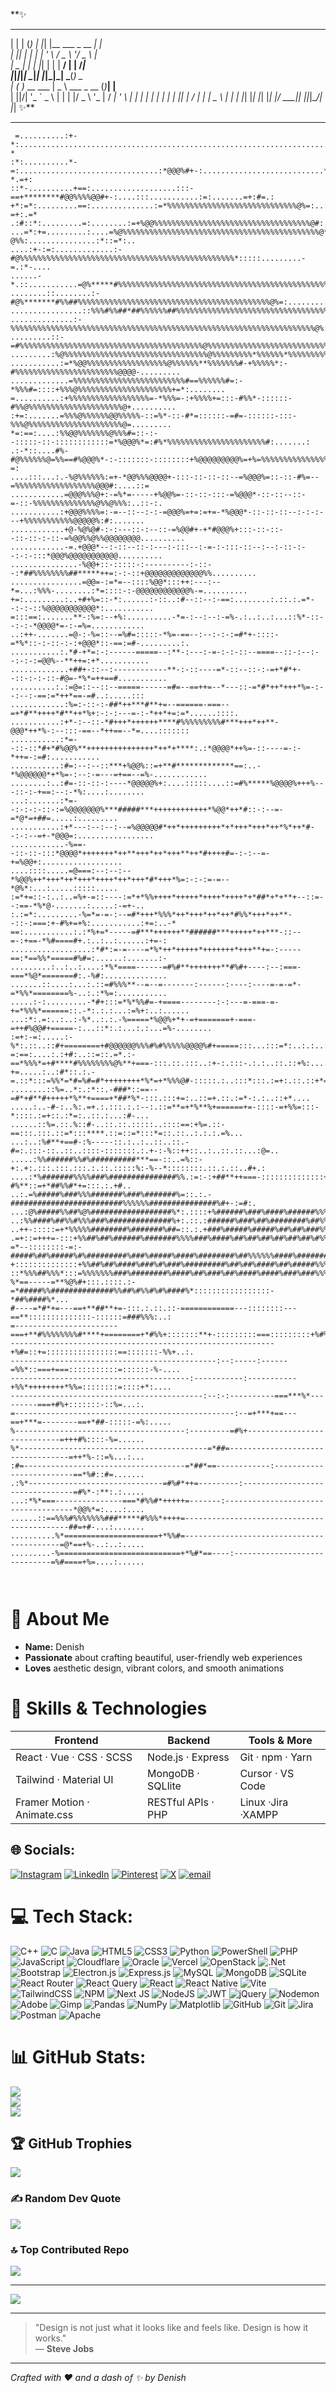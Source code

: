 **✨
 _   _ _   _   _                   _            
| | | (_) | |_| |__   ___ _ __ ___| |           
| |_| | | | __| '_ \ / _ \ '__/ _ \ |           
|  _  | | | |_| | | |  __/ | |  __/_|           
|_|_|_|_|  \__|_| |_|\___|_|  \___(_)     _     
|_ _( )_ __ ___   |  _ \  ___ _ __ (_)___| |__  
 | ||/| '_ ` _ \  | | | |/ _ \ '_ \| / __| '_ \ 
 | |  | | | | | | | |_| |  __/ | | | \__ \ | | |
|___| |_| |_| |_| |____/ \___|_| |_|_|___/_| |_|
✨**  

---

```
 =..........:+-*:......................................................................+-.......:#=-*
:*:..........*-=:...............................:*@@@%#+-:...........................*:.......-*.=+:
::*-..........+==:...................:::-==+********#@@%%%%@@#+-:....:::...........:=:.......=+:#=.:
+*:=*:.........==:..............:=*%%%%%%%%%%%%%%%%%%%%%%%%%%%%%@%=:..:%*:.........-:......:*-=+:.=*
.:#::*:.........=:........:=+%@@%%%%%%%%%%%%%%%%%%%%%%%%%%%%%%%%%%%@#:.=@#:.......::......:=:+=..*=.
...=*:+=.........:....=%@%%%%%%%%%%%%%%%%%%%%%%%%%%%%%%%%%%%%%%%%%%%%@*-@%%:...............:*::=*:..
....:+-:=:.............:-#@%%%%%%%%%%%%%%%%%%%%%%%%%%%%%%%%%%%%%%%%%%%%%%%%*:::::.........-=.:*-....
......-*.::...........=@%*****#%%%%%%%%%%%%%%%%%%%%%%%%%%%%%%%%%%%%%%%%%%%%%%%%%%@@*:....::.=+......
........::........:-#@%*******#%%##%%%%%%%%%%%%%%%%%%%%%%%%%%%%%%%%%%%%%%%%%%%@%=:.........::.......
................::%%%#%%##*##%%%%%%##%%%%%%%%%%%%%%%%%%%%%%%%%%%%%%%%%%%%%%%%%%%%%%=:...............
..............:-%%%%%%%%%%%%%%%%%%%%%%%%%%%%%%%%%%%%%%%%%%%%%%%%%%%%%%%%%%%%%%%%%%%%@%:.............
.........::-=#%%%%%%%%%%%%%%%%%%%%%%%%%%%%%%%%%%%%%%%%%@%%%%%%%%%%%%%%%%%%%%%%%%%%%%%%@*:...........
.........:%@%%%%%%%%%%%%%%%%%%%%%%%%%%%%%%%%@%%%%%%%%%*%%%%%%*%%%%%%%%%%%%%%%%%%%%%%%%%%%:..........
...........:=*%@@%%%%%%%%%%%%%%%%%%@%%%%%%**%%%%%%%#-+%%%%%*:-#%%%%%%%%%%%%%%%%%%%%%%%@@@@-.........
.............=%%%%%%%%%%%%%%%%%%%%%%%%%#==%%%%%%#=:-*%%%#=::::+%%%@%%%%%%%%%%%%%%%%%%%%%+=*:........
=..........:+%%%%%%%%%%%%%%%%%%=-*%%%=-:+%%%%+=:::-#%%*-::::::-#%%@%%%%%%%%%%%%%%%%%%%%%@+..........
:+=:.......=%%%@%%%%%%@@%%%%%-::=%*-::-#*=::::::-=#=-::::::-:::-%%%@%%%%%%%%%%%%%%%%%%%%%@=.........
*=:==:....:%%@@%%%%%%%@%%%#=::-:--:::::-::-::::::::::::=*%@@@%*=:#%*%%%%%%%%%%%%%%%%%%%%%%#:.......:
.:-*::....#%-#@%%%%%%@=%%==#%@@@%*-:-:::::::-::::::::+%@@@@@@@@@%=+%=%%%%%%%%%%%%%%%%%%%@@%=.....-=:
....:::...:.-%@%%%%%%:=+-*@@%%%@@@@+-:::-::-::-::--=%@@@%=::-::-#%=--=%%%%%%%%%%%%%%%%%%@@@#:....::=
............=@@@%%%@+:-=%*=-----+%@@%=-::-::-:::-=%@@@*-::-::--::-=-::-%%%%%%%%%%%%%%@%%@%%%:..::-:.
...........:+@@@%%%%=:-=--::--:-:-=@@@%=+=:=+=-*%@@@*-::-::-::--:-:-:---+%%%%%%%%%%%@@@@@%:#:.......
............+@-%@%@#-:-:---::-:--::-=%@@#+-+*#@@@%+:::-::-::--::-::-:-::-=%@@%%@%%@@@@@@@@..........
............-=.+@@@*--:-::--::-:---:-:::--:-=-:-:::-::--:--:-::-:--:-:-:::*@@@%@@@@@@@@@@@..........
...............-%@@+::-:::::-:----------:-::--:*##%%%%%%%%##*****++=:-:-::+@@@@@@@@@@@@@%%..........
................=@@=-:=*=--::::%@@*:::++:---:--*=...:%%%-........:*=::::-:-@@@@@@@@@@@@%-=..........
+=:.........:..+#+%=::-*:......:-::..:#--::--:-==:........:.::.:.=*--:-:-::%@@@@@@@@@@@*:...........
=:::==:.......**-:%=:--+%:..........-*=-:--:--:-=%-.:..:..:...::%*-::--:-:-*@@@@*=-:-=%=............
..:++-.......=@-:-%=::--=%#=:::::-*%=-==--:--:-:-:=#*+-::::-=*%*::-:-::-:-:+@@@*::-==:=#-.........:.
...........:.*#-+*=:-:------=====--:**-:---:-=-:-:-::--====--::-:--:--:-:-:=@@%--**++=:+*...........
.............+##+-::--:------------**-:-::----=*-::--::-:-=+*#*+--::-:-:-::-#@=-*%*=++==#...........
..........:.:=@=::--::--=====------=#=--==++=--*---::-=*#*++*+++*%=-:--:--:-==:=*++*==-=#..:.....:::
............:%=:-::-:-##*++***#**+=--======-===--=+*#**++++*#**++*%+:-:-:---=-:-*++*+=:=*......::::.
...........:+*-:--::-*#+++*++++++****#%%%%%%%%%#***+++*++**-@@@*++*%-:--:::-==--*++==--*=....:::::::
...........:*=--::-::*#+*#%@@%**+++++++++++++++*++*+****:.:*@@@@*++%=-::----=-:-*++=-:=#:...........
...........:#=:--:--::***+%@@%::=+**#*************==:..-*%@@@@@@*+*%=-:--:-=---=+==--=%-............
........:..:#=-::-::-:----*@@@@@%+:....:::::....::=#%*****%@@@@%+++%---::-:-+==:--:-*%:....:........
...:.......:*=--:-:-:-::-:=%@@@@@@@%***#####***++++++++++++*%@@*++*#::-:--=-=*@*=+##=.....:.........
...........:+*---:--:--:--=%@@@@@#*++*+++++++++*+*+++*+++*++*%*++*#--:-:--=+-*@@@=:.................
............-%==--::-::-:::*@@@@*+++++++*++**+++*++*+++**++*#++++#=-:-:--=-+=%@@+:..................
....::::.....=@===:--:--:--*%@@%++*+++*++*+++*++++*++*+++*#*+++*%=:-:-:=-=--*@%*:...:.....:::::.....
:=*+=::-:..:..=%+-=::----:=*+*%%++++*+++++*++++*++++*+*##*+*+**+--::=--:==-*%*@-.......:.....:-=+-..
:.:=*:.........-%=*=-=-:--=#*+++*%%%*++*+++*++*++*#%%*+++*++**--::-:===:+-#%+=+%:...........:+=:..-*
==:...........:.:*%+=*-----=#***++++++**######***+++++*++***-::--=-:+==-*%#====#+.:..:..:......:+=-:
..................:*#*:=-=----=*%*++*+++++*+++++++*+++**+=-:-----==:*==%%*=====#%#=:......:.......:-
.........:..:..:....:*%*====------=#%#**+++++++**#%#+----:--:===-===*%@*=======#:.-%#:..............
.......::....:...:.::=#%%%**--=--=-------:------:----:----=-=-=*-=*%%*========%-..:.:*%=:...........
.....:-:.........-*#+:::=*%*%%#=-+====--------:-:---=-===-=-+=*%%%*======::.-*:.:.:...:=%+:..:......
...:*:.=:..:..:-%*..:.:.-%=====*%@@%+*+-=+=======+-===-=++#%@@#+=====-:...::*:.:...:.:...=%-........
:=+:-=:.....:-%*:.::..::#+========+#@@@@@@%%%#%#%%%%%@@@@%#+=====:::...:::=*:..:.:..:.::..:*+:......
=:==:....:.:+#:..::=::.=*.:-==*%%%*=+#****#%%%%%%%%@%**+===-:::.::.:::..:+-:.:::-.:.:..::.::+%:.....
+=.....:..:#*::.:.-=.::*:::=%%*=*#=%#=#*++++++++*%*=+*%%%@#-:::::.:..:::*:::.:=+:.::.::+*=::.=#:.:..
........::%=..*:.:*::.-###*::==--=#*+#**#+++++*%**+====+*##*%*-:::.:::+=:..::=+.::.:=*-:.:..::+*....
.....:..-#-:..%:.=+.:.:::.:.:--:.::=**=+*%**%+======+=-::::-=+%%=:::-*::::.:=+::.:*=:..::.:...:#-...
......::%=.::.%::#-..::.::.:::::..::::==:+%=.::-==:::.:::.::=*:::****.::=::=*:::*=::.::..:.:.:.=%...
...:..:%#**+==#-:%-----::.:..:..::..::.-#=:.:::-::..::..::::-:::::::.:.+-:-%::++::..:..::.::...:@=..
.....:%%######%%#%##########***==-::..=%::-+:.+:.:::.:::.:::.:.::.:::::%:-%--*::::::::.::.:.::..#+.:
....:*%#######%%%%###%###############%%.:=:-:+##**++===-::::::::::::::+*-#%**::=+*##%%#*+=:::.:.+#..
..:.=%#####%###%%%#######%###%#######%=::.:.-#########################%%%%%%###############%#+-:=#:.
...:@%#####%%##%@%##################%*:.::::+%######%###%####%######%%%%%%%#######%###%##########%:.
..:%%####%##%%#%%%###%##############%+:.::.:######%###%##%########%##%%%@%##%#%%%%##%####%###%##%%:.
..++-:::::=+*%%%%%########%#######%##=::.:.+###%#####%#####%##%##%###%%@%###%%%#########%##%####%#:.
.=+::=+++=-:::+%%##%##%######%#######%%%%###%####%##%##%##%##%##%##%#%%%##%%%####%##%##%##%##%##%*..
=*--::::::::-=:-#####%##%#####%#%#########%###%#####%####%########%##%%%%%%####%################@+..
+::::::::::::::+%%##%##%####%###%#%###%#########%##%##%####%##%#####%%%%%####%%###%%##%##%####%%@-..
::*%%%##%%%*:::=%%%%%%%###%########%####%##%###%##%####%####%###%###%%%#+-::::::::=*%%#%###%#%#%@:..
%*==-----=**%@%#+:::.::::.:-=*#####%%##############%%##%#%%#%#%####%*:::::::::::::::::-*##%####%*...
#----=*#*+=---==+**##**+=-:::.:.::.::-============---::::::::---==**::::::::::::::-::::::=###%%%:..:
=-----------------------===+**#%%%%%%%%#****+========+*#%%+:::::::**+-:::::::::===:::::::::+%#%%....
-----------------------------------------------------------+%#=::+=::::::::::::::::==:::::::-%%+..:.
----------------------------------------------:--:-----:------=%%*::===+===:::::::::::=::::::-%-....
----------------------------------------:-----------:-----------+%%*++++++++*%%=::::::::=::::+*:....
-------------------------------------------:--:-:----------===***%*---------===+#%+:::::::-::%=...:.
=-------------------------------------------------:--=+***+==---==+***=--------==+*##-:::::-=%:.....
%--------------------------------------:---------=#%+----------------------------=+++#%::::-%=......
%*------------------------------------------=*##=----------------------------------=++*%-::=%...:...
:#=------------------------------------=*##*==------------:-------------------------==*%#::#=.......
.:%*------------------------------=#%#*++=---------:--------------------------------=#%*-:**:.:.....
...:*%*===---------------===*#%%#*+++++=-------:------------------------------------*@@%*=:....:....
......::==%%%#%%%%%%%###*****#%%%*++++=--------------------------------------------##=+#-...:.......
..........%*=====================+*%%#=------------------------------------------=@*==+%-..:..:.....
.........-%===========================+*%#*==----:-----------------------------=%#====+%=....:......
                                                  
                                                  
```  

# 🌸 About Me

- **Name:** Denish  
- **Passionate** about crafting beautiful, user-friendly web experiences  
- **Loves** aesthetic design, vibrant colors, and smooth animations  

# 🚀 Skills & Technologies

| Frontend                   | Backend                  | Tools & More        |
|----------------------------|--------------------------|---------------------|
| React · Vue · CSS · SCSS   | Node.js · Express        | Git · npm · Yarn    |
| Tailwind · Material UI     | MongoDB · SQLlite        | Cursor · VS Code    |
| Framer Motion · Animate.css| RESTful APIs · PHP       | Linux ·Jira ·XAMPP  |


## 🌐 Socials:
[![Instagram](https://img.shields.io/badge/Instagram-%23E4405F.svg?logo=Instagram&logoColor=white)](https://instagram.com/den._.ish) [![LinkedIn](https://img.shields.io/badge/LinkedIn-%230077B5.svg?logo=linkedin&logoColor=white)](https://www.linkedin.com/in/denish-sharma/) [![Pinterest](https://img.shields.io/badge/Pinterest-%23E60023.svg?logo=Pinterest&logoColor=white)](https://pinterest.com/denishsharma701) [![X](https://img.shields.io/badge/X-black.svg?logo=X&logoColor=white)](https://x.com/@Denish_Sharma_) [![email](https://img.shields.io/badge/Email-D14836?logo=gmail&logoColor=white)](mailto:denishsharma701@gmail.com) 

# 💻 Tech Stack:
![C++](https://img.shields.io/badge/c++-%2300599C.svg?style=for-the-badge&logo=c%2B%2B&logoColor=white) ![C](https://img.shields.io/badge/c-%2300599C.svg?style=for-the-badge&logo=c&logoColor=white) ![Java](https://img.shields.io/badge/java-%23ED8B00.svg?style=for-the-badge&logo=openjdk&logoColor=white) ![HTML5](https://img.shields.io/badge/html5-%23E34F26.svg?style=for-the-badge&logo=html5&logoColor=white) ![CSS3](https://img.shields.io/badge/css3-%231572B6.svg?style=for-the-badge&logo=css3&logoColor=white) ![Python](https://img.shields.io/badge/python-3670A0?style=for-the-badge&logo=python&logoColor=ffdd54) ![PowerShell](https://img.shields.io/badge/PowerShell-%235391FE.svg?style=for-the-badge&logo=powershell&logoColor=white) ![PHP](https://img.shields.io/badge/php-%23777BB4.svg?style=for-the-badge&logo=php&logoColor=white) ![JavaScript](https://img.shields.io/badge/javascript-%23323330.svg?style=for-the-badge&logo=javascript&logoColor=%23F7DF1E) ![Cloudflare](https://img.shields.io/badge/Cloudflare-F38020?style=for-the-badge&logo=Cloudflare&logoColor=white) ![Oracle](https://img.shields.io/badge/Oracle-F80000?style=for-the-badge&logo=oracle&logoColor=white) ![Vercel](https://img.shields.io/badge/vercel-%23000000.svg?style=for-the-badge&logo=vercel&logoColor=white) ![OpenStack](https://img.shields.io/badge/Openstack-%23f01742.svg?style=for-the-badge&logo=openstack&logoColor=white) ![.Net](https://img.shields.io/badge/.NET-5C2D91?style=for-the-badge&logo=.net&logoColor=white) ![Bootstrap](https://img.shields.io/badge/bootstrap-%238511FA.svg?style=for-the-badge&logo=bootstrap&logoColor=white) ![Electron.js](https://img.shields.io/badge/Electron-191970?style=for-the-badge&logo=Electron&logoColor=white) ![Express.js](https://img.shields.io/badge/express.js-%23404d59.svg?style=for-the-badge&logo=express&logoColor=%2361DAFB) ![MySQL](https://img.shields.io/badge/mysql-4479A1.svg?style=for-the-badge&logo=mysql&logoColor=white) ![MongoDB](https://img.shields.io/badge/MongoDB-%234ea94b.svg?style=for-the-badge&logo=mongodb&logoColor=white) ![SQLite](https://img.shields.io/badge/sqlite-%2307405e.svg?style=for-the-badge&logo=sqlite&logoColor=white) ![React Router](https://img.shields.io/badge/React_Router-CA4245?style=for-the-badge&logo=react-router&logoColor=white) ![React Query](https://img.shields.io/badge/-React%20Query-FF4154?style=for-the-badge&logo=react%20query&logoColor=white) ![React](https://img.shields.io/badge/react-%2320232a.svg?style=for-the-badge&logo=react&logoColor=%2361DAFB) ![React Native](https://img.shields.io/badge/react_native-%2320232a.svg?style=for-the-badge&logo=react&logoColor=%2361DAFB) ![Vite](https://img.shields.io/badge/vite-%23646CFF.svg?style=for-the-badge&logo=vite&logoColor=white) ![TailwindCSS](https://img.shields.io/badge/tailwindcss-%2338B2AC.svg?style=for-the-badge&logo=tailwind-css&logoColor=white) ![NPM](https://img.shields.io/badge/NPM-%23CB3837.svg?style=for-the-badge&logo=npm&logoColor=white) ![Next JS](https://img.shields.io/badge/Next-black?style=for-the-badge&logo=next.js&logoColor=white) ![NodeJS](https://img.shields.io/badge/node.js-6DA55F?style=for-the-badge&logo=node.js&logoColor=white) ![JWT](https://img.shields.io/badge/JWT-black?style=for-the-badge&logo=JSON%20web%20tokens) ![jQuery](https://img.shields.io/badge/jquery-%230769AD.svg?style=for-the-badge&logo=jquery&logoColor=white) ![Nodemon](https://img.shields.io/badge/NODEMON-%23323330.svg?style=for-the-badge&logo=nodemon&logoColor=%BBDEAD) ![Adobe](https://img.shields.io/badge/adobe-%23FF0000.svg?style=for-the-badge&logo=adobe&logoColor=white) ![Gimp](https://img.shields.io/badge/Gimp-657D8B?style=for-the-badge&logo=gimp&logoColor=FFFFFF) ![Pandas](https://img.shields.io/badge/pandas-%23150458.svg?style=for-the-badge&logo=pandas&logoColor=white) ![NumPy](https://img.shields.io/badge/numpy-%23013243.svg?style=for-the-badge&logo=numpy&logoColor=white) ![Matplotlib](https://img.shields.io/badge/Matplotlib-%23ffffff.svg?style=for-the-badge&logo=Matplotlib&logoColor=black) ![GitHub](https://img.shields.io/badge/github-%23121011.svg?style=for-the-badge&logo=github&logoColor=white) ![Git](https://img.shields.io/badge/git-%23F05033.svg?style=for-the-badge&logo=git&logoColor=white) ![Jira](https://img.shields.io/badge/jira-%230A0FFF.svg?style=for-the-badge&logo=jira&logoColor=white) ![Postman](https://img.shields.io/badge/Postman-FF6C37?style=for-the-badge&logo=postman&logoColor=white) ![Apache](https://img.shields.io/badge/apache-%23D42029.svg?style=for-the-badge&logo=apache&logoColor=white)
# 📊 GitHub Stats:
![](https://github-readme-stats.vercel.app/api?username=Deniish&theme=aura&hide_border=false&include_all_commits=true&count_private=true)<br/>
![](https://nirzak-streak-stats.vercel.app/?user=Deniish&theme=aura&hide_border=false)<br/>
![](https://github-readme-stats.vercel.app/api/top-langs/?username=Deniish&theme=aura&hide_border=false&include_all_commits=true&count_private=true&layout=compact)

## 🏆 GitHub Trophies
![](https://github-profile-trophy.vercel.app/?username=Deniish&theme=radical&no-frame=false&no-bg=true&margin-w=4)

### ✍️ Random Dev Quote
![](https://quotes-github-readme.vercel.app/api?type=horizontal&theme=tokyonight)

### 🔝 Top Contributed Repo
![](https://github-contributor-stats.vercel.app/api?username=Deniish&limit=5&theme=monokai&combine_all_yearly_contributions=true)

---
[![](https://visitcount.itsvg.in/api?id=Deniish&icon=5&color=13)](https://visitcount.itsvg.in)

<!-- Proudly created with GPRM ( https://gprm.itsvg.in ) -->


---

> "Design is not just what it looks like and feels like. Design is how it works."  
>                                                                — **Steve Jobs**

---

*Crafted with ❤️ and a dash of ✨ by Denish*






